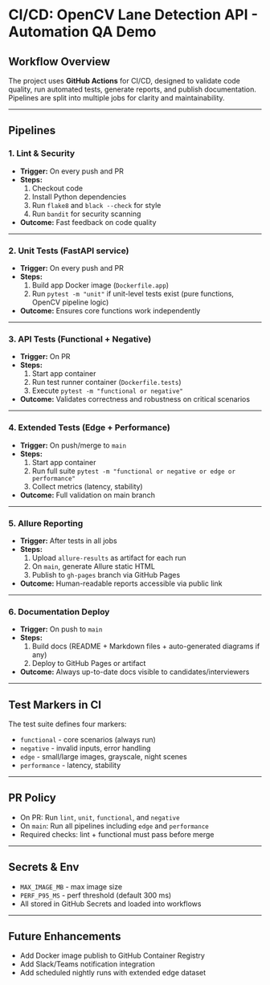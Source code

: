 # CI/CD: OpenCV Lane Detection API - Automation QA Demo

## Workflow Overview
The project uses **GitHub Actions** for CI/CD, designed to validate code quality, run automated tests, generate reports, and publish documentation. Pipelines are split into multiple jobs for clarity and maintainability.

---

## Pipelines

### 1. Lint & Security
- **Trigger:** On every push and PR
- **Steps:**
  1. Checkout code
  2. Install Python dependencies
  3. Run `flake8` and `black --check` for style
  4. Run `bandit` for security scanning
- **Outcome:** Fast feedback on code quality

---

### 2. Unit Tests (FastAPI service)
- **Trigger:** On every push and PR
- **Steps:**
  1. Build app Docker image (`Dockerfile.app`)
  2. Run `pytest -m "unit"` if unit-level tests exist (pure functions, OpenCV pipeline logic)
- **Outcome:** Ensures core functions work independently

---

### 3. API Tests (Functional + Negative)
- **Trigger:** On PR
- **Steps:**
  1. Start app container
  2. Run test runner container (`Dockerfile.tests`)
  3. Execute `pytest -m "functional or negative"`
- **Outcome:** Validates correctness and robustness on critical scenarios

---

### 4. Extended Tests (Edge + Performance)
- **Trigger:** On push/merge to `main`
- **Steps:**
  1. Start app container
  2. Run full suite `pytest -m "functional or negative or edge or performance"`
  3. Collect metrics (latency, stability)
- **Outcome:** Full validation on main branch

---

### 5. Allure Reporting
- **Trigger:** After tests in all jobs
- **Steps:**
  1. Upload `allure-results` as artifact for each run
  2. On `main`, generate Allure static HTML
  3. Publish to `gh-pages` branch via GitHub Pages
- **Outcome:** Human-readable reports accessible via public link

---

### 6. Documentation Deploy
- **Trigger:** On push to `main`
- **Steps:**
  1. Build docs (README + Markdown files + auto-generated diagrams if any)
  2. Deploy to GitHub Pages or artifact
- **Outcome:** Always up-to-date docs visible to candidates/interviewers

---

## Test Markers in CI
The test suite defines four markers:
- `functional` - core scenarios (always run)
- `negative` - invalid inputs, error handling
- `edge` - small/large images, grayscale, night scenes
- `performance` - latency, stability

---

## PR Policy
- On PR: Run `lint`, `unit`, `functional`, and `negative`
- On `main`: Run all pipelines including `edge` and `performance`
- Required checks: lint + functional must pass before merge

---

## Secrets & Env
- `MAX_IMAGE_MB` - max image size
- `PERF_P95_MS` - perf threshold (default 300 ms)
- All stored in GitHub Secrets and loaded into workflows

---

## Future Enhancements
- Add Docker image publish to GitHub Container Registry
- Add Slack/Teams notification integration
- Add scheduled nightly runs with extended edge dataset
